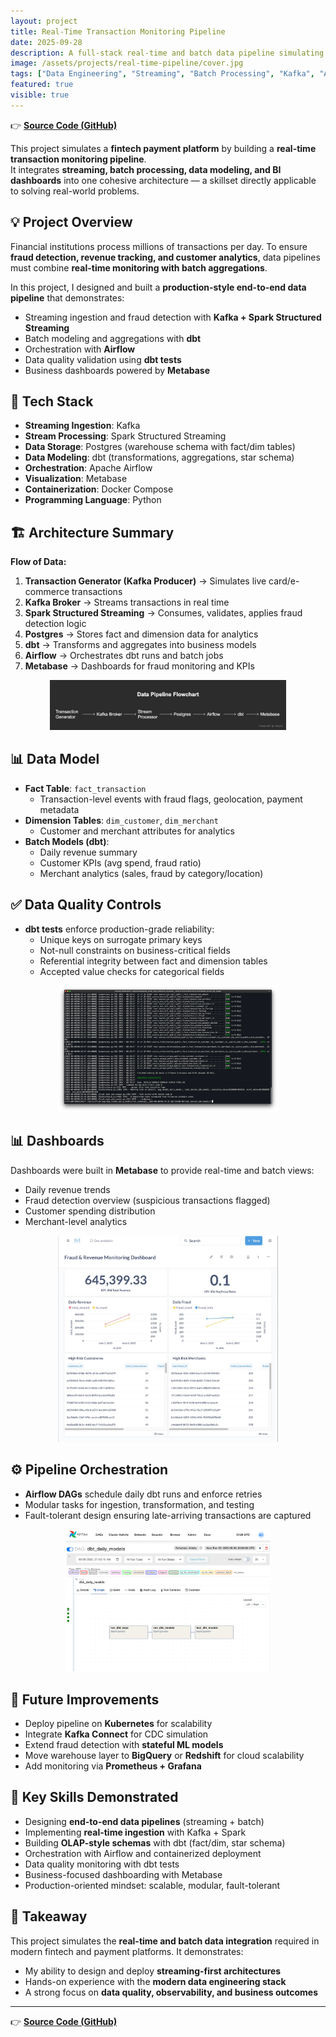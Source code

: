 ```yaml
---
layout: project
title: Real-Time Transaction Monitoring Pipeline
date: 2025-09-28
description: A full-stack real-time and batch data pipeline simulating fintech payment transaction monitoring.
image: /assets/projects/real-time-pipeline/cover.jpg
tags: ["Data Engineering", "Streaming", "Batch Processing", "Kafka", "Apache Spark", "Apache Airflow", "dbt", "PostgreSQL", "Metabase", "Docker", "Fraud Detection", "Data Quality"]
featured: true
visible: true
---
```


👉 [**Source Code (GitHub)**](https://github.com/namikimlab/real-time-transaction-pipeline)

This project simulates a **fintech payment platform** by building a **real-time transaction monitoring pipeline**.  
It integrates **streaming, batch processing, data modeling, and BI dashboards** into one cohesive architecture — a skillset directly applicable to solving real-world problems. 


## 💡 Project Overview

Financial institutions process millions of transactions per day. To ensure **fraud detection, revenue tracking, and customer analytics**, data pipelines must combine **real-time monitoring with batch aggregations**.  

In this project, I designed and built a **production-style end-to-end data pipeline** that demonstrates:

- Streaming ingestion and fraud detection with **Kafka + Spark Structured Streaming**  
- Batch modeling and aggregations with **dbt**  
- Orchestration with **Airflow**  
- Data quality validation using **dbt tests**  
- Business dashboards powered by **Metabase**  


## 🔧 Tech Stack

- **Streaming Ingestion**: Kafka  
- **Stream Processing**: Spark Structured Streaming  
- **Data Storage**: Postgres (warehouse schema with fact/dim tables)  
- **Data Modeling**: dbt (transformations, aggregations, star schema)  
- **Orchestration**: Apache Airflow  
- **Visualization**: Metabase  
- **Containerization**: Docker Compose  
- **Programming Language**: Python  

## 🏗️ Architecture Summary

**Flow of Data:**

1. **Transaction Generator (Kafka Producer)** → Simulates live card/e-commerce transactions  
2. **Kafka Broker** → Streams transactions in real time  
3. **Spark Structured Streaming** → Consumes, validates, applies fraud detection logic  
4. **Postgres** → Stores fact and dimension data for analytics  
5. **dbt** → Transforms and aggregates into business models  
6. **Airflow** → Orchestrates dbt runs and batch jobs  
7. **Metabase** → Dashboards for fraud monitoring and KPIs  

<p align="center">
  <img src="/assets/projects/real-time-pipeline/architecture.png" alt="Architecture Diagram" width="75%" />
</p>


## 📊 Data Model

- **Fact Table**: `fact_transaction`  
  - Transaction-level events with fraud flags, geolocation, payment metadata  
- **Dimension Tables**: `dim_customer`, `dim_merchant`  
  - Customer and merchant attributes for analytics  
- **Batch Models (dbt)**:  
  - Daily revenue summary  
  - Customer KPIs (avg spend, fraud ratio)  
  - Merchant analytics (sales, fraud by category/location)  


## ✅ Data Quality Controls

- **dbt tests** enforce production-grade reliability:  
  - Unique keys on surrogate primary keys  
  - Not-null constraints on business-critical fields  
  - Referential integrity between fact and dimension tables  
  - Accepted value checks for categorical fields  

<p align="center">
  <img src="/assets/projects/real-time-pipeline/dbt_test_result.png" alt="dbt tests" width="70%" />
</p>


## 📊 Dashboards

Dashboards were built in **Metabase** to provide real-time and batch views:

- Daily revenue trends  
- Fraud detection overview (suspicious transactions flagged)  
- Customer spending distribution  
- Merchant-level analytics  

<p align="center">
  <img src="/assets/projects/real-time-pipeline/dashboard.jpg" alt="Metabase Dashboard" width="70%" />
</p>


## ⚙️ Pipeline Orchestration

- **Airflow DAGs** schedule daily dbt runs and enforce retries  
- Modular tasks for ingestion, transformation, and testing  
- Fault-tolerant design ensuring late-arriving transactions are captured  

<p align="center">
  <img src="/assets/projects/real-time-pipeline/dag.png" alt="Airflow DAG" width="65%" />
</p>


## 🧭 Future Improvements

- Deploy pipeline on **Kubernetes** for scalability  
- Integrate **Kafka Connect** for CDC simulation  
- Extend fraud detection with **stateful ML models**  
- Move warehouse layer to **BigQuery** or **Redshift** for cloud scalability  
- Add monitoring via **Prometheus + Grafana**  


## 🧰 Key Skills Demonstrated

- Designing **end-to-end data pipelines** (streaming + batch)  
- Implementing **real-time ingestion** with Kafka + Spark  
- Building **OLAP-style schemas** with dbt (fact/dim, star schema)  
- Orchestration with Airflow and containerized deployment  
- Data quality monitoring with dbt tests  
- Business-focused dashboarding with Metabase  
- Production-oriented mindset: scalable, modular, fault-tolerant  

## 🎯 Takeaway

This project simulates the **real-time and batch data integration** required in modern fintech and payment platforms. It demonstrates:  

- My ability to design and deploy **streaming-first architectures**  
- Hands-on experience with the **modern data engineering stack**  
- A strong focus on **data quality, observability, and business outcomes**  

---
👉 [**Source Code (GitHub)**](https://github.com/namikimlab/real-time-transaction-pipeline)